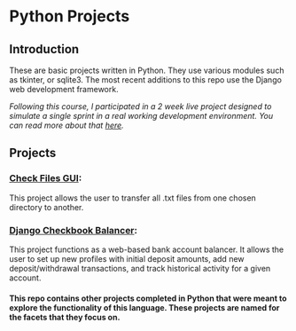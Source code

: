 # Python Projects
## Introduction
These are basic projects written in Python. They use various modules such as tkinter, or sqlite3. The most recent additions to this repo use the Django web development framework.

_Following this course, I participated in a 2 week live project designed to simulate a single sprint in a real working development environment. You can read more about that [here](https://github.com/salxvador/PythonProjects/blob/main/LiveProject.md)._

## Projects

### [Check Files GUI](https://github.com/salxvador/PythonProjects/blob/main/FileTransferSubmission.py):
This project allows the user to transfer all .txt files from one chosen directory to another.

### [Django Checkbook Balancer](https://github.com/salxvador/PythonProjects/tree/main/Django_Checkbook):
This project functions as a web-based bank account balancer. It allows the user to set up new profiles with initial deposit amounts, add new deposit/withdrawal transactions, and track historical activity for a given account.

#### This repo contains other projects completed in Python that were meant to explore the functionality of this language. These projects are named for the facets that they focus on.
